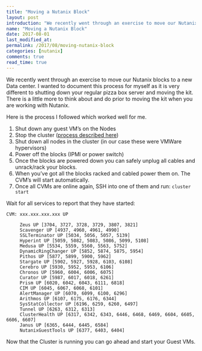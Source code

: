 ```yaml
---
title: "Moving a Nutanix Block"
layout: post
introduction: "We recently went through an exercise to move our Nutanix blocks to a new Data center. I wanted to document this process for myself as it is very different to shutting down your regular pizza box server and moving the kit. There is a little more to think about and do prior to moving the kit when you are working with Nutanix."
name: "Moving a Nutanix Block"
date: 2017-08-01
last_modified_at: 
permalink: /2017/08/moving-nutanix-block
categories: [nutanix]
comments: true
read_time: true
---
```


We recently went through an exercise to move our Nutanix blocks to a new Data center. I wanted to document this process for myself as it is very different to shutting down your regular pizza box server and moving the kit. There is a little more to think about and do prior to moving the kit when you are working with Nutanix.


Here is the process I followed which worked well for me.

1. Shut down any guest VM’s on the Nodes
2. Stop the cluster ([process described here](/2017/07/stopping-nutanix-cluster))
3. Shut down all nodes in the cluster (in our case these were VMWare hypervisors)
4. Power off the blocks (IPMI or power switch)
5. Once the blocks are powered down you can safely unplug all cables and unrack/rack your blocks.
6. When you’ve got all the blocks racked and cabled power them on. The CVM’s will start automatically.
7. Once all CVMs are online again, SSH into one of them and run:
    `cluster start`


Wait for all services to report that they have started:
```
CVM: xxx.xxx.xxx.xxx UP

     Zeus UP [3704, 3727, 3728, 3729, 3807, 3821] 
     Scavenger UP [4937, 4960, 4961, 4990] 
     SSLTerminator UP [5034, 5056, 5057, 5139] 
     Hyperint UP [5059, 5082, 5083, 5086, 5099, 5108] 
     Medusa UP [5534, 5559, 5560, 5563, 5752] 
     DynamicRingChanger UP [5852, 5874, 5875, 5954] 
     Pithos UP [5877, 5899, 5900, 5962] 
     Stargate UP [5902, 5927, 5928, 6103, 6108] 
     Cerebro UP [5930, 5952, 5953, 6106]
     Chronos UP [5960, 6004, 6006, 6075] 
     Curator UP [5987, 6017, 6018, 6261] 
     Prism UP [6020, 6042, 6043, 6111, 6818] 
     CIM UP [6045, 6067, 6068, 6101] 
     AlertManager UP [6070, 6099, 6100, 6296] 
     Arithmos UP [6107, 6175, 6176, 6344] 
     SysStatCollector UP [6196, 6259, 6260, 6497] 
     Tunnel UP [6263, 6312, 6313] 
     ClusterHealth UP [6317, 6342, 6343, 6446, 6468, 6469, 6604, 6605, 6606, 6607] 
     Janus UP [6365, 6444, 6445, 6584] 
     NutanixGuestTools UP [6377, 6403, 6404]
```

Now that the Cluster is running you can go ahead and start your Guest VMs.